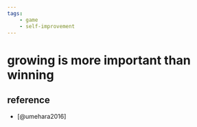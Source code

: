 ```yaml
---
tags:
    - game
    - self-improvement
---
```

# growing is more important than winning

## reference

- [@umehara2016]